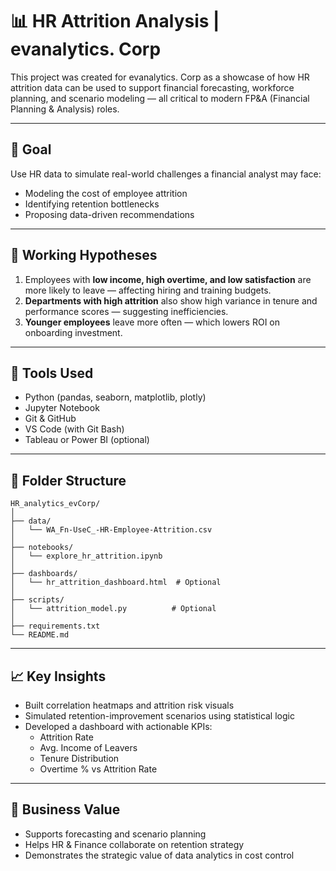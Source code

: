 
# 📊 HR Attrition Analysis | evanalytics. Corp

This project was created for evanalytics. Corp as a showcase of how HR attrition data can be used to support financial forecasting, workforce planning, and scenario modeling — all critical to modern FP&A (Financial Planning & Analysis) roles.

---

## 🎯 Goal

Use HR data to simulate real-world challenges a financial analyst may face:
- Modeling the cost of employee attrition
- Identifying retention bottlenecks
- Proposing data-driven recommendations

---

## 🧠 Working Hypotheses

1. Employees with **low income, high overtime, and low satisfaction** are more likely to leave — affecting hiring and training budgets.
2. **Departments with high attrition** also show high variance in tenure and performance scores — suggesting inefficiencies.
3. **Younger employees** leave more often — which lowers ROI on onboarding investment.

---

## 🧰 Tools Used

- Python (pandas, seaborn, matplotlib, plotly)
- Jupyter Notebook
- Git & GitHub
- VS Code (with Git Bash)
- Tableau or Power BI (optional)

---

## 📁 Folder Structure

```
HR_analytics_evCorp/
│
├── data/
│   └── WA_Fn-UseC_-HR-Employee-Attrition.csv
│
├── notebooks/
│   └── explore_hr_attrition.ipynb
│
├── dashboards/
│   └── hr_attrition_dashboard.html  # Optional
│
├── scripts/
│   └── attrition_model.py          # Optional
│
├── requirements.txt
└── README.md
```

---

## 📈 Key Insights

- Built correlation heatmaps and attrition risk visuals
- Simulated retention-improvement scenarios using statistical logic
- Developed a dashboard with actionable KPIs:
  - Attrition Rate
  - Avg. Income of Leavers
  - Tenure Distribution
  - Overtime % vs Attrition Rate

---

## 📌 Business Value

- Supports forecasting and scenario planning
- Helps HR & Finance collaborate on retention strategy
- Demonstrates the strategic value of data analytics in cost control
